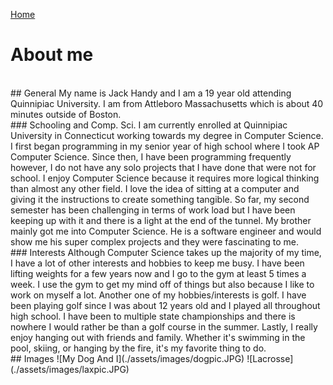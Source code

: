 [Home](./)

# About me
<br />
## General
My name is Jack Handy and I am a 19 year old attending Quinnipiac University. I am from Attleboro Massachusetts which is about 40 minutes outside of Boston.
<br />
### Schooling and Comp. Sci.
I am currently enrolled at Quinnipiac University in Connecticut working towards my degree in Computer Science. I first began programming in my senior year of high school where I took AP Computer Science. Since then, I have been programming frequently however, I do not have any solo projects that I have done that were not for school. I enjoy Computer Science because it requires more logical thinking than almost any other field. I love the idea of sitting at a computer and giving it the instructions to create something tangible. So far, my second semester has been challenging in terms of work load but I have been keeping up with it and there is a light at the end of the tunnel. My brother mainly got me into Computer Science. He is a software engineer and would show me his super complex projects and they were fascinating to me.
<br />
### Interests
Although Computer Science takes up the majority of my time, I have a lot of other interests and hobbies to keep me busy. I have been lifting weights for a few years now and I go to the gym at least 5 times a week. I use the gym to get my mind off of things but also because I like to work on myself a lot. Another one of my hobbies/interests is golf. I have been playing golf since I was about 12 years old and I played all throughout high school. I have been to multiple state championships and there is nowhere I would rather be than a golf course in the summer. Lastly, I really enjoy hanging out with friends and family. Whether it's swimming in the pool, skiing, or hanging by the fire, it's my favorite thing to do.
<br />
## Images
![My Dog And I](./assets/images/dogpic.JPG)
![Lacrosse](./assets/images/laxpic.JPG)
